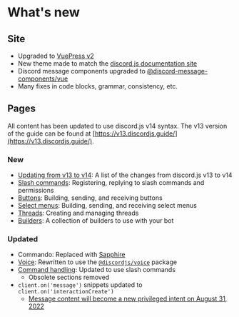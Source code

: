 # What's new

## Site

- Upgraded to [VuePress v2](https://v2.vuepress.vuejs.org/)
- New theme made to match the [discord.js documentation site](https://discord.js.org/)
- Discord message components upgraded to [@discord-message-components/vue](https://github.com/Danktuary/discord-message-components/blob/main/packages/vue/README.md)
- Many fixes in code blocks, grammar, consistency, etc.

## Pages

All content has been updated to use discord.js v14 syntax. The v13 version of the guide can be found at [https://v13.discordjs.guide/](https://v13.discordjs.guide/).

### New

- [Updating from v13 to v14](/additional-info/changes-in-v14.md): A list of the changes from discord.js v13 to v14
- [Slash commands](/interactions/slash-commands.md): Registering, replying to slash commands and permissions
- [Buttons](/interactions/buttons.md): Building, sending, and receiving buttons
- [Select menus](/interactions/select-menus.md): Building, sending, and receiving select menus
- [Threads](/popular-topics/threads.md): Creating and managing threads
- [Builders](/popular-topics/builders.md): A collection of builders to use with your bot

### Updated

- Commando: Replaced with [Sapphire](https://sapphirejs.dev/docs/Guide/getting-started/getting-started-with-sapphire)
- [Voice](/voice/): Rewritten to use the [`@discordjs/voice`](https://github.com/discordjs/discord.js/tree/main/packages/voice) package
- [Command handling](/creating-your-bot/command-handling.md/): Updated to use slash commands
	- Obsolete sections removed
- `client.on('message')` snippets updated to `client.on('interactionCreate')`
	- [Message content will become a new privileged intent on August 31, 2022](https://support-dev.discord.com/hc/en-us/articles/4404772028055)
